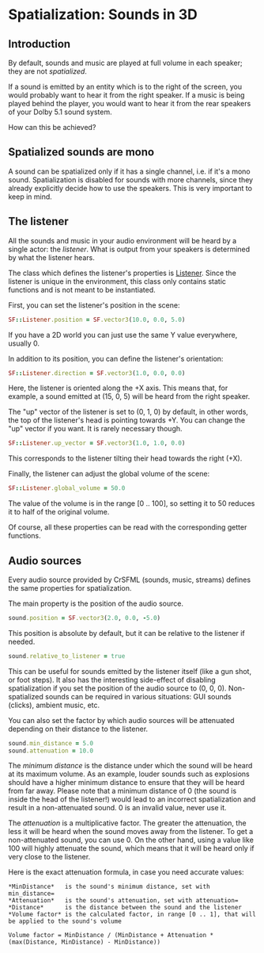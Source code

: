 # Spatialization: Sounds in 3D

## Introduction

By default, sounds and music are played at full volume in each speaker; they are not *spatialized*.

If a sound is emitted by an entity which is to the right of the screen, you would probably want to hear it from the right speaker. If a music is being played behind the player, you would want to hear it from the rear speakers of your Dolby 5.1 sound system.

How can this be achieved?

## Spatialized sounds are mono

A sound can be spatialized only if it has a single channel, i.e. if it's a mono sound.
Spatialization is disabled for sounds with more channels, since they already explicitly decide how to use the speakers. This is very important to keep in mind.

## The listener

All the sounds and music in your audio environment will be heard by a single actor: the *listener*. What is output from your speakers is determined by what the listener hears.

The class which defines the listener's properties is [Listener]({{book.api}}/Listener.html). Since the listener is unique in the environment, this class only contains static functions and is not meant to be instantiated.

First, you can set the listener's position in the scene:

```ruby
SF::Listener.position = SF.vector3(10.0, 0.0, 5.0)
```

If you have a 2D world you can just use the same Y value everywhere, usually 0.

In addition to its position, you can define the listener's orientation:

```ruby
SF::Listener.direction = SF.vector3(1.0, 0.0, 0.0)
```

Here, the listener is oriented along the +X axis. This means that, for example, a sound emitted at (15, 0, 5) will be heard from the right speaker.

The "up" vector of the listener is set to (0, 1, 0) by default, in other words, the top of the listener's head is pointing towards +Y. You can change the "up" vector if you want. It is rarely necessary though.

```ruby
SF::Listener.up_vector = SF.vector3(1.0, 1.0, 0.0)
```

This corresponds to the listener tilting their head towards the right (+X).

Finally, the listener can adjust the global volume of the scene:

```ruby
SF::Listener.global_volume = 50.0
```

The value of the volume is in the range [0 .. 100], so setting it to 50 reduces it to half of the original volume.

Of course, all these properties can be read with the corresponding getter functions.

## Audio sources

Every audio source provided by CrSFML (sounds, music, streams) defines the same properties for spatialization.

The main property is the position of the audio source.

```ruby
sound.position = SF.vector3(2.0, 0.0, -5.0)
```

This position is absolute by default, but it can be relative to the listener if needed.

```ruby
sound.relative_to_listener = true
```

This can be useful for sounds emitted by the listener itself (like a gun shot, or foot steps). It also has the interesting side-effect of disabling spatialization if you set the position of the audio source to (0, 0, 0). Non-spatialized sounds can be required in various situations: GUI sounds (clicks), ambient music, etc.

You can also set the factor by which audio sources will be attenuated depending on their distance to the listener.

```ruby
sound.min_distance = 5.0
sound.attenuation = 10.0
```

The *minimum distance* is the distance under which the sound will be heard at its maximum volume. As an example, louder sounds such as explosions should have a higher minimum distance to ensure that they will be heard from far away. Please note that a minimum distance of 0 (the sound is inside the head of the listener!) would lead to an incorrect spatialization and result in a non-attenuated sound. 0 is an invalid value, never use it.

The *attenuation* is a multiplicative factor. The greater the attenuation, the less it will be heard when the sound moves away from the listener. To get a non-attenuated sound, you can use 0. On the other hand, using a value like 100 will highly attenuate the sound, which means that it will be heard only if very close to the listener.

Here is the exact attenuation formula, in case you need accurate values:

```
*MinDistance*   is the sound's minimum distance, set with min_distance=
*Attenuation*   is the sound's attenuation, set with attenuation=
*Distance*      is the distance between the sound and the listener
*Volume factor* is the calculated factor, in range [0 .. 1], that will be applied to the sound's volume

Volume factor = MinDistance / (MinDistance + Attenuation * (max(Distance, MinDistance) - MinDistance))
```

